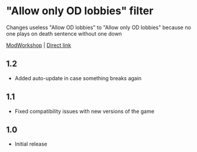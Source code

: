 # "Allow only OD lobbies" filter
Changes useless "Allow OD lobbies" to "Allow only OD lobbies" because no one plays on death sentence without one down

[ModWorkshop](https://modworkshop.net/mod/22093) | [Direct link](https://github.com/rommmmmka/payday-mods/raw/main/Only%20OD%20Filter/Only%20OD%20Filter.zip)

## 1.2
* Added auto-update in case something breaks again

## 1.1
* Fixed compatibility issues with new versions of the game

## 1.0
* Initial release